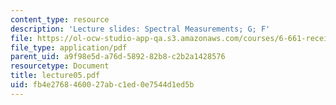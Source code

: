 ```yaml
---
content_type: resource
description: 'Lecture slides: Spectral Measurements; G; F'
file: https://ol-ocw-studio-app-qa.s3.amazonaws.com/courses/6-661-receivers-antennas-and-signals-spring-2003/fb4e2768460027abc1ed0e7544d1ed5b_lecture05.pdf
file_type: application/pdf
parent_uid: a9f98e5d-a76d-5892-82b8-c2b2a1428576
resourcetype: Document
title: lecture05.pdf
uid: fb4e2768-4600-27ab-c1ed-0e7544d1ed5b
---
```

